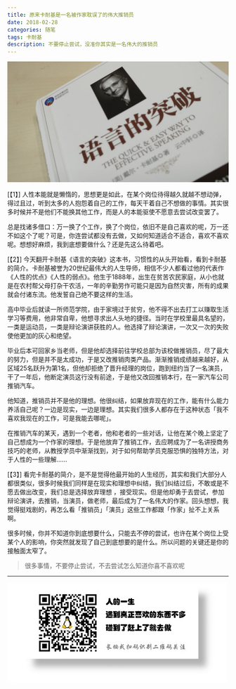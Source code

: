```yaml
---
title: 原来卡耐基是一名被作家耽误了的伟大推销员
date: 2018-02-28
categories: 随笔
tags: 卡耐基
description: 不要停止尝试，没准你其实是一名伟大的推销员
---
```


![](/image/life/卡耐基.jpg)

[【1】]
人性本能就是懒惰的，思想更是如此，在某个岗位待得越久就越不想动弹，得过且过，听到太多的人抱怨着自己的工作，每天干着自己不想做的事情。其实很多时候并不是他们不能换其他工作，而是人的本能驱使不愿意去尝试改变罢了。

总是找诸多借口：万一换了个工作，换了个岗位，依旧不是自己喜欢的呢，万一还不如这个了呢？可是，你连尝试都没有去做，又如何知道适合不适合，喜欢不喜欢呢。想想好麻烦，我到底想要做什么？还是先这么待着吧。

[【2】]
今天翻开卡耐基《语言的突破》这本书，习惯性的从头开始看，看到卡耐基的简介。卡耐基被誉为20世纪最伟大的人生导师，相信不少人都看过他的代表作《人性的优点》《人性的弱点》。他生于1888年，出生在贫苦农民家庭，从小也就是在农村帮父母打杂干农活，一年的辛勤劳作可能只是因为自然灾害，所有的成果就会付诸东流。他发誓自己绝不要这样的生活。

高中毕业后就读一所师范学院，由于家境过于贫穷，他不得不出去打工以赚取生活学习等费用，他非常自卑，他想寻求出人头地的捷径。当时在学校里最具名望的，一类是运动员，一类是辩论演讲获胜的人。他选择了辩论演讲，一次又一次的失败使他更加的灰心和绝望。

毕业后本可回家乡当老师，但是他却选择前往学校总部为该校做推销员，尽了最大的努力，但是并不是太成功，于是又改推销肉类产品。渐渐推销成绩越来越好，从区域25名跃升为第1名，但他却拒绝了晋升经理的岗位，跑到纽约当了一名演员，干了一年后，他断定演员这行没有前途，于是他又改回推销本行，在一家汽车公司推销汽车。

他知道，推销员并不是他的理想。他很纠结，如果放弃现在的工作，能有什么能力养活自己呢？一边是现实，一边是理想。其实我们很多人都存在于这种状态「我不喜欢我现在的工作，可是我能去哪呢」。

在推销汽车的某天，遇到一个老者，他和老者的一些对话，让他在某个晚上坚定了自己想成为一个作家的理想。于是他放弃了推销工作，去应聘成为了一名讲授商务技巧的老师，从教授学员中渐渐找到，对于如何帮助学员克服恐惧的独特方法，对于人性的一些理解......

[【3】]
看完卡耐基的简介，是不是觉得他最开始的人生经历，其实和我们大部分人都很类似，很多时候我们同样是在现实和理想中纠结，我们纠结过后，不敢或是不愿去做出改变，我们总是选择放弃理想 ，接受现实。但是他却勇于去尝试，参加辩论演讲，去推销，当演员，做老师，最后成为了一名伟大的作家。回头想想，我觉得挺戏剧的，再怎么看「推销员」「演员」这些工作都跟「作家」扯不上关系啊。

很多时候，你并不知道你到底想要什么，只能去不停的尝试，也许在某个岗位上受某个人的影响，你突然就发现了自己到底想要的是什么。所以问题的关键还是你的接触面太窄了。

> 很多事情，不要停止尝试，不去尝试怎么知道你喜不喜欢呢


- - -
![](/image/weixin.jpg)